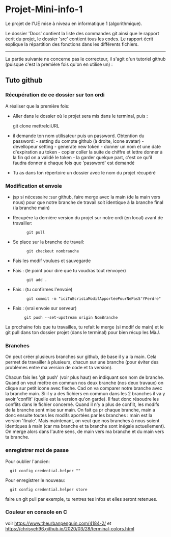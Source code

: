 # Projet-Mini-info-1


Le projet de l'UE mise à niveau en informatique 1 (algorithmique). 

Le dossier 'Docs' contient la liste des commandes git ainsi que le rapport écrit du projet, le dossier 'src' contient tous les codes. Le rapport écrit explique la répartition des fonctions dans les différents fichiers.

----------------
La partie suivante ne concerne pas le correcteur, il s'agit d'un tutoriel github (puisque c'est la première fois qu'on en utilise un) : 

## Tuto github
### Récupération de ce dossier sur ton ordi

A réaliser que la première fois:

 - Aller dans le dossier où le projet sera mis dans le terminal, puis :
 
     git clone mettreIciURL
 
 - il demande ton nom utilisateur puis un password. Obtention du password:
                                                   - setting du compte github (à droite, icone avatar)
                                                    - devellopeur setting 
                                                    - generate new token
                                                    - donner un nom et une date d'expiration au token
                                                    - copier coller la suite de chiffre et lettre donner à la fin qd on a validé le token
                                                    - la garder quelque part, c'est ce qu'il faudra donner à chaque fois que 'password' est demandé
- Tu as dans ton répertoire un dossier avec le nom du projet récupéré

### Modification et envoie

- jsp si nécessaire :sur github, faire merge avec la main (de la main vers nous) pour que notre branche de travail soit identique à la branche final (la branche main)


- Recupère la dernière version du projet sur notre ordi (en local) avant de travailler: 

            git pull
            
- Se place sur la branche de travail:

            git checkout nombranche
            
- Fais les modif voulues et sauvegarde

- Fais : (le point pour dire que tu voudras tout renvoyer)

            git add .               
 
- Fais : (tu confirmes l'envoie)

            git commit -m "iciTuEcrisLaModifApportéePourNePasS'YPerdre"       

- Fais : (vrai envoie sur serveur)

           git push --set-upstream origin NomBranche                      


La  prochaine fois que tu travailles, tu refait le merge (si modif de main) et le git pull dans ton dossier projet (dans le terminal) pour bien récup les MàJ.

### Branches

  On peut créer plusieurs branches sur github, de base il y a la main. Cela permet de travailler à plusieurs, chacun sur une branche (pour éviter des   problèmes entre ma version de code et ta version).

Chacun fais les 'git push' (voir plus haut) en indiquant son nom de branche.
Quand on veut mettre en commun nos deux branche (nos deux travaux) on clique sur petit icone avec fleche. Cad on va comparer notre branche avec la branche main.
Si il y a des fichiers en commun dans les 2 branches il va y avoir 'conflit' (quelle est la version qu'on garde). Il faut donc résoudre les conflits dans le fichier concerné.
Quand il n'y a plus de conflit, les modifs de la branche sont mise sur main. 
On fait ça pr chaque branche, main a donc ensuite toutes les modifs aportées par les branches : main est la version 'finale'.
Mais maintenant, on veut que nos branches à nous soient identiques à main (car ma branche et ta branche sont inégale actuellement). On merge alors dans l'autre sens, de main vers ma branche et du main vers ta branche. 

### enregistrer mot de passe

Pour oublier l'ancien: 

      git config credential.helper ""

Pour enregistrer le nouveau:

      git config credential.helper store

faire un git pull par exemple, tu rentres tes infos et elles seront retenues.

### Couleur en console en C

voir https://www.theurbanpenguin.com/4184-2/ et https://chrisyeh96.github.io/2020/03/28/terminal-colors.html
